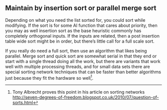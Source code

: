 Maintain by insertion sort or parallel merge sort
-------------------------------------------------

Depending on what you need the list sorted for, you could sort while
modifying. If the sort is for some AI function that cares about
priority, then you may as well insertion sort as the base heuristic
commonly has completely orthogonal inputs. If the inputs are related,
then a post insertion table wide sort might be in order, but there’s
little call for a full scale sort.

If you really do need a full sort, then use an algorithm that likes
being parallel. Merge sort and quick sort are somewhat serial in that
they end or start with a single thread doing all the work, but there are
variants that work well with multiple processing threads, and for small
data sets there are special sorting network techniques that can be
faster than better algorithms just because they fit the hardware so
well[^1].

[^1]: Tony Albrecht proves this point in his article on sorting networks
    http://seven-degrees-of-freedom.blogspot.co.uk/2010/07/question-of-sorts.html

